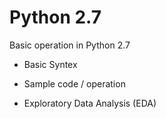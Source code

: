 # Python 2.7

Basic operation in Python 2.7

- Basic Syntex

- Sample code / operation 

- Exploratory Data Analysis (EDA)
 
